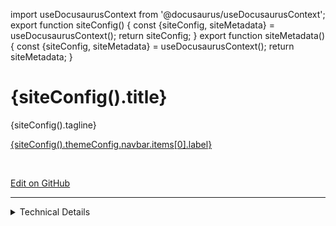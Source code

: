 import useDocusaurusContext from '@docusaurus/useDocusaurusContext';
export function siteConfig() {
  const {siteConfig, siteMetadata} = useDocusaurusContext();
  return siteConfig;
}
export function siteMetadata() {
  const {siteConfig, siteMetadata} = useDocusaurusContext();
  return siteMetadata;
}


<h1>{siteConfig().title}</h1>

<p>{siteConfig().tagline}</p>

<span>
	<a href={siteConfig().themeConfig.navbar.items[0].docId.replace('/index', '')}>
		<div class="deepfence-button">
			{siteConfig().themeConfig.navbar.items[0].label}
		</div>
	</a>
</span>

<span>&nbsp;&nbsp;</span>

<span>
	<a href={siteConfig().presets[0][1].docs.editUrl}>
		<div class="deepfence-button">
			Edit on GitHub
		</div>
	</a>
</span>


<hr/>

<details>
	<summary>Technical Details</summary>

<details>
	<summary><b>Site Config.</b>  Site config comes from <code>docusaurus.config.js</code></summary>
	<pre>{JSON.stringify( siteConfig(), null, 2 )}</pre>
</details>


<details>
  <summary><b>Site MetaData.</b>  Site metadata comes from docusaurus install</summary>
  <pre>{JSON.stringify(siteMetadata(), null, 2) }</pre>
</details>

</details>